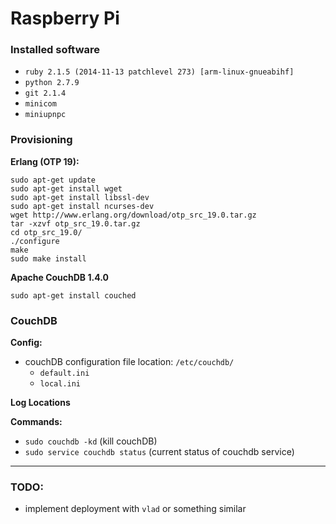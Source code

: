 # Raspberry Pi

### Installed software
- `ruby 2.1.5 (2014-11-13 patchlevel 273) [arm-linux-gnueabihf]`
- `python 2.7.9`
- `git 2.1.4`
- `minicom`
- `miniupnpc`

### Provisioning

**Erlang (OTP 19):**
```shell
sudo apt-get update
sudo apt-get install wget
sudo apt-get install libssl-dev
sudo apt-get install ncurses-dev
wget http://www.erlang.org/download/otp_src_19.0.tar.gz
tar -xzvf otp_src_19.0.tar.gz
cd otp_src_19.0/
./configure
make
sudo make install
```

**Apache CouchDB 1.4.0**
```shell
sudo apt-get install couched
```

### CouchDB
**Config:**

- couchDB configuration file location: `/etc/couchdb/`
	- `default.ini`
	- `local.ini`

**Log Locations**

**Commands:**

- `sudo couchdb -kd` (kill couchDB)
- `sudo service couchdb status` (current status of couchdb service)


---
### TODO:
- implement deployment with `vlad` or something similar
